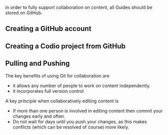 In order to fully support collaboration on content, all Guides should be stored on GitHub.

## Creating a GitHub account

## Creating a Codio project from GitHub

## Pulling and Pushing
The key benefits of using Git for collaboration are 

- it allows any number of people to work on content independently. 
- it incorporates full version control

A key principle when collaboratively editing content is

- If more than one person is involved in editing content then commit your changes early and often.
- Do not wait for days until you push your changes, as this makes conflicts (which can be resolved of course) more likely.